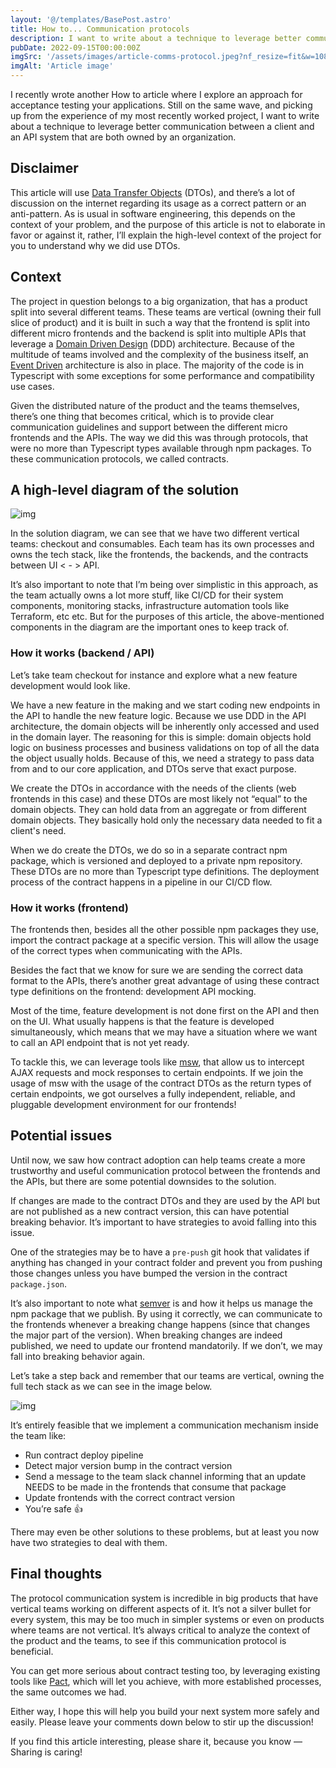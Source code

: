 ```yaml
---
layout: '@/templates/BasePost.astro'
title: How to... Communication protocols
description: I want to write about a technique to leverage better communication between a client and an API system that are both owned by an organization.
pubDate: 2022-09-15T00:00:00Z
imgSrc: '/assets/images/article-comms-protocol.jpeg?nf_resize=fit&w=1080&h=720'
imgAlt: 'Article image'
---
```


I recently wrote another How to article where I explore an approach for acceptance testing your applications. Still on the same wave, and picking up from the experience of my most recently worked project, I want to write about a technique to leverage better communication between a client and an API system that are both owned by an organization.

## Disclaimer

This article will use [Data Transfer Objects](https://en.wikipedia.org/wiki/Data_transfer_object) (DTOs), and there’s a lot of discussion on the internet regarding its usage as a correct pattern or an anti-pattern. As is usual in software engineering, this depends on the context of your problem, and the purpose of this article is not to elaborate in favor or against it, rather, I’ll explain the high-level context of the project for you to understand why we did use DTOs.

## Context

The project in question belongs to a big organization, that has a product split into several different teams. These teams are vertical (owning their full slice of product) and it is built in such a way that the frontend is split into different micro frontends and the backend is split into multiple APIs that leverage a [Domain Driven Design](https://en.wikipedia.org/wiki/Domain-driven_design) (DDD) architecture. Because of the multitude of teams involved and the complexity of the business itself, an [Event Driven](https://en.wikipedia.org/wiki/Event-driven_architecture) architecture is also in place. The majority of the code is in Typescript with some exceptions for some performance and compatibility use cases.

Given the distributed nature of the product and the teams themselves, there’s one thing that becomes critical, which is to provide clear communication guidelines and support between the different micro frontends and the APIs. The way we did this was through protocols, that were no more than Typescript types available through npm packages. To these communication protocols, we called contracts.

## A high-level diagram of the solution

![img](https://miro.medium.com/v2/resize:fit:1400/format:webp/1*x96cEQxwUDpu59y_Ow-zaw.png)

In the solution diagram, we can see that we have two different vertical teams: checkout and consumables. Each team has its own processes and owns the tech stack, like the frontends, the backends, and the contracts between UI < - > API.

It’s also important to note that I’m being over simplistic in this approach, as the team actually owns a lot more stuff, like CI/CD for their system components, monitoring stacks, infrastructure automation tools like Terraform, etc etc. But for the purposes of this article, the above-mentioned components in the diagram are the important ones to keep track of.

### How it works (backend / API)

Let’s take team checkout for instance and explore what a new feature development would look like.

We have a new feature in the making and we start coding new endpoints in the API to handle the new feature logic. Because we use DDD in the API architecture, the domain objects will be inherently only accessed and used in the domain layer. The reasoning for this is simple: domain objects hold logic on business processes and business validations on top of all the data the object usually holds. Because of this, we need a strategy to pass data from and to our core application, and DTOs serve that exact purpose.

We create the DTOs in accordance with the needs of the clients (web frontends in this case) and these DTOs are most likely not “equal” to the domain objects. They can hold data from an aggregate or from different domain objects. They basically hold only the necessary data needed to fit a client's need.

When we do create the DTOs, we do so in a separate contract npm package, which is versioned and deployed to a private npm repository. These DTOs are no more than Typescript type definitions. The deployment process of the contract happens in a pipeline in our CI/CD flow.

### How it works (frontend)

The frontends then, besides all the other possible npm packages they use, import the contract package at a specific version. This will allow the usage of the correct types when communicating with the APIs.

Besides the fact that we know for sure we are sending the correct data format to the APIs, there’s another great advantage of using these contract type definitions on the frontend: development API mocking.

Most of the time, feature development is not done first on the API and then on the UI. What usually happens is that the feature is developed simultaneously, which means that we may have a situation where we want to call an API endpoint that is not yet ready.

To tackle this, we can leverage tools like [msw](https://mswjs.io/), that allow us to intercept AJAX requests and mock responses to certain endpoints. If we join the usage of msw with the usage of the contract DTOs as the return types of certain endpoints, we got ourselves a fully independent, reliable, and pluggable development environment for our frontends!

## Potential issues

Until now, we saw how contract adoption can help teams create a more trustworthy and useful communication protocol between the frontends and the APIs, but there are some potential downsides to the solution.

If changes are made to the contract DTOs and they are used by the API but are not published as a new contract version, this can have potential breaking behavior. It’s important to have strategies to avoid falling into this issue.

One of the strategies may be to have a `pre-push` git hook that validates if anything has changed in your contract folder and prevent you from pushing those changes unless you have bumped the version in the contract `package.json`.

It’s also important to note what [semver](https://semver.org/) is and how it helps us manage the npm package that we publish. By using it correctly, we can communicate to the frontends whenever a breaking change happens (since that changes the major part of the version). When breaking changes are indeed published, we need to update our frontend mandatorily. If we don’t, we may fall into breaking behavior again.

Let’s take a step back and remember that our teams are vertical, owning the full tech stack as we can see in the image below.

![img](https://miro.medium.com/v2/resize:fit:1400/format:webp/1*IttyxImLjEorLdh9yXIzWA.png)

It’s entirely feasible that we implement a communication mechanism inside the team like:

- Run contract deploy pipeline
- Detect major version bump in the contract version
- Send a message to the team slack channel informing that an update NEEDS to be made in the frontends that consume that package
- Update frontends with the correct contract version
- You’re safe 👍

There may even be other solutions to these problems, but at least you now have two strategies to deal with them.

## Final thoughts

The protocol communication system is incredible in big products that have vertical teams working on different aspects of it. It’s not a silver bullet for every system, this may be too much in simpler systems or even on products where teams are not vertical. It’s always critical to analyze the context of the product and the teams, to see if this communication protocol is beneficial.

You can get more serious about contract testing too, by leveraging existing tools like [Pact](https://docs.pact.io/), which will let you achieve, with more established processes, the same outcomes we had.

Either way, I hope this will help you build your next system more safely and easily. Please leave your comments down below to stir up the discussion!

If you find this article interesting, please share it, because you know — Sharing is caring!

